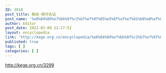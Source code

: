 ```yaml
---
ID: 3818
post_title: 脉经·病可灸证
post_name: '%e8%84%89%e7%bb%8f%c2%b7%e7%97%85%e5%8f%af%e7%81%b8%e8%af%81'
author: Editor
post_date: 2022-02-09 21:17:52
layout: encyclopedia
link: 'http://kege.org.cn/encyclopedia/%e8%84%89%e7%bb%8f%c2%b7%e7%97%85%e5%8f%af%e7%81%b8%e8%af%81'
published: true
tags: [ ]
categories: [ ]
---
```

http://kege.org.cn/3299